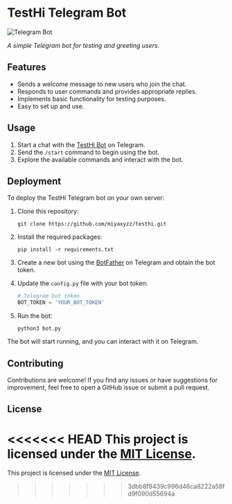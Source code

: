 # TestHi Telegram Bot

![Telegram Bot](https://github.com/miyaxyzz/testhi/blob/main/assets/telegram_bot.png)

*A simple Telegram bot for testing and greeting users.*

## Features

- Sends a welcome message to new users who join the chat.
- Responds to user commands and provides appropriate replies.
- Implements basic functionality for testing purposes.
- Easy to set up and use.

## Usage

1. Start a chat with the [TestHi Bot](https://t.me/testhi_bot) on Telegram.
2. Send the `/start` command to begin using the bot.
3. Explore the available commands and interact with the bot.

## Deployment

To deploy the TestHi Telegram bot on your own server:

1. Clone this repository:
   ```
   git clone https://github.com/miyaxyzz/testhi.git
   ```
2. Install the required packages:
   ```
   pip install -r requirements.txt
   ```

3. Create a new bot using the [BotFather](https://core.telegram.org/bots#botfather) on Telegram and obtain the bot token.

4. Update the `config.py` file with your bot token:
   ```python
   # Telegram bot token
   BOT_TOKEN = 'YOUR_BOT_TOKEN'
   ```

5. Run the bot:
   ```
   python3 bot.py
   ```

The bot will start running, and you can interact with it on Telegram.

## Contributing

Contributions are welcome! If you find any issues or have suggestions for improvement, feel free to open a GitHub issue or submit a pull request.

## License

<<<<<<< HEAD
This project is licensed under the [MIT License](LICENSE).
=======
This project is licensed under the [MIT License](LICENSE).
>>>>>>> 3dbb8f8439c996d46ca8222a58fd9f090d55694a
